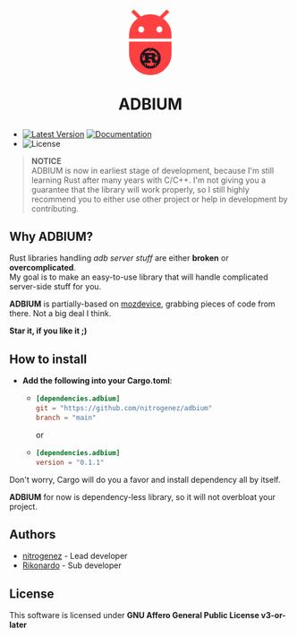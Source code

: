 <h1 align=center>
    <img width=15% src=.github/adbium_icon.webp>
    <p><b>ADBIUM</b></p>
</h1>

+ [![Latest Version]][crates.io] [![Documentation]][docs.rs]
+ ![License]


> **NOTICE**  
> ADBIUM is now in earliest stage of development, because I'm still learning Rust after many years with C/C++. I'm not giving you a guarantee that the library will work properly, so I still highly recommend you to either use other project or help in development by contributing.


## **Why ADBIUM?**
Rust libraries handling *adb server stuff* are either **broken** or **overcomplicated**.  
My goal is to make an easy-to-use library that will handle complicated server-side stuff for you.

**ADBIUM** is partially-based on [mozdevice](https://docs.rs/crate/mozdevice/latest), grabbing pieces of code from there. Not a big deal I think.

**Star it, if you like it ;)**

## **How to install**
+ **Add the following into your Cargo.toml**:
  - ```toml
    [dependencies.adbium]
    git = "https://github.com/nitrogenez/adbium"
    branch = "main"
    ```
    or
  - ```toml
    [dependencies.adbium]
    version = "0.1.1"
    ```

Don't worry, Cargo will do you a favor and install dependency all by itself.

**ADBIUM** for now is dependency-less library, so it will not overbloat your project.

## **Authors**
+ [nitrogenez](https://github.com/nitrogenez) - Lead developer
+ [Rikonardo](https://github.com/Rikonardo) - Sub developer

## **License**
This software is licensed under **GNU Affero General Public License v3-or-later**


[Latest Version]: https://img.shields.io/crates/v/adbium.svg
[crates.io]: https://crates.io/crates/adbium
[Documentation]: https://docs.rs/adbium/badge.svg
[docs.rs]: https://docs.rs/adbium
[License]: https://img.shields.io/crates/l/adbium.svg
